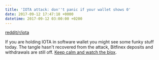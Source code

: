 ```yaml
---
title: 'IOTA attack: don''t panic if your wallet shows 0'
date: 2017-09-12 17:47:18 +0000
datetime: 2017-09-12 03:00:00 +0200
---
```



[reddit/r/iota](https://www.reddit.com/r/Iota/comments/6zmsw7/nodes_are_out_of_sync_do_not_panic_if_your/)

If you are holding IOTA in software wallet you might see some funky stuff today. The tangle hasn't recovered from the attack, Bitfinex deposits and withdrawals are still off. [Keep calm and watch the blox](https://tangle.blox.pm/).